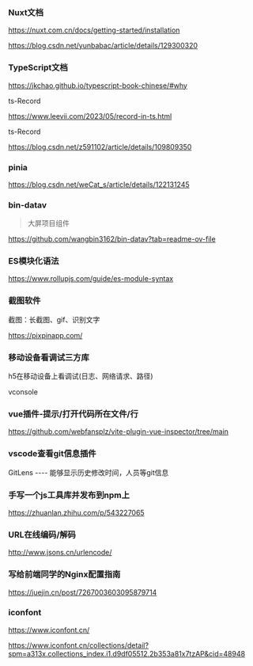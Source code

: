 ### Nuxt文档

https://nuxt.com.cn/docs/getting-started/installation

https://blog.csdn.net/yunbabac/article/details/129300320



### TypeScript文档

https://jkchao.github.io/typescript-book-chinese/#why

ts-Record

https://www.leevii.com/2023/05/record-in-ts.html

ts-Record

https://blog.csdn.net/z591102/article/details/109809350



### pinia

https://blog.csdn.net/weCat_s/article/details/122131245



### bin-datav

> 大屏项目组件

https://github.com/wangbin3162/bin-datav?tab=readme-ov-file



### ES模块化语法

https://www.rollupjs.com/guide/es-module-syntax



### 截图软件

截图：长截图、gif、识别文字

https://pixpinapp.com/



### 移动设备看调试三方库

h5在移动设备上看调试(日志、网络请求、路径)

vconsole



### vue插件-提示/打开代码所在文件/行

https://github.com/webfansplz/vite-plugin-vue-inspector/tree/main



### vscode查看git信息插件

GitLens ---- 能够显示历史修改时间，人员等git信息



### 手写一个js工具库并发布到npm上

https://zhuanlan.zhihu.com/p/543227065



### URL在线编码/解码

http://www.jsons.cn/urlencode/



### 写给前端同学的Nginx配置指南

https://juejin.cn/post/7267003603095879714



### iconfont

https://www.iconfont.cn/

https://www.iconfont.cn/collections/detail?spm=a313x.collections_index.i1.d9df05512.2b353a81x7tzAP&cid=48948
